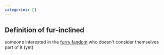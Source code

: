 ```yaml
---
categories: []
---
```

## Definition of fur-inclined

someone interested in the [furry fandom](./furry%20fandom) who doesn't consider themselves part of it (yet)
